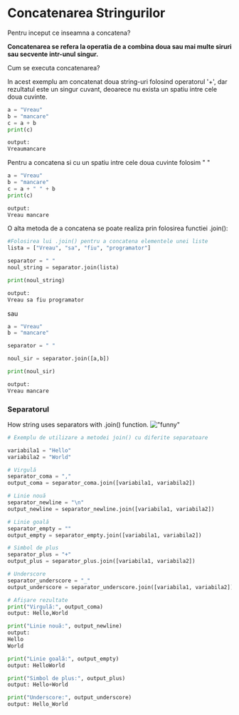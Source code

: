 # Concatenarea Stringurilor

Pentru inceput ce inseamna a concatena?

**Concatenarea se refera la operatia de a combina doua sau mai multe siruri sau secvente intr-unul singur.**

Cum se executa concatenarea?

In acest exemplu am concatenat doua string-uri folosind operatorul '+', dar rezultatul este un singur cuvant, deoarece nu exista un spatiu intre cele doua cuvinte.

```python
a = "Vreau"
b = "mancare"
c = a + b
print(c)

output:
Vreaumancare
```

Pentru a concatena si cu un spatiu intre cele doua cuvinte folosim " " 

```python
a = "Vreau"
b = "mancare"
c = a + " " + b
print(c)

output:
Vreau mancare
```

O alta metoda de a concatena se poate realiza prin folosirea functiei .join():

```python
#Folosirea lui .join() pentru a concatena elementele unei liste
lista = ["Vreau", "sa", "fiu", "programator"]

separator = " "
noul_string = separator.join(lista)

print(noul_string)

output:
Vreau sa fiu programator
```

sau

```python
a = "Vreau"
b = "mancare"

separator = " "

noul_sir = separator.join([a,b])

print(noul_sir)

output:
Vreau mancare
```

### Separatorul 

How string uses separators with .join() function. 
!["funny"](https://media.tenor.com/wildOY_tkPEAAAAC/push-it-mr-bean.gif)

```python
# Exemplu de utilizare a metodei join() cu diferite separatoare

variabila1 = "Hello"
variabila2 = "World"

# Virgulă
separator_coma = ","
output_coma = separator_coma.join([variabila1, variabila2])

# Linie nouă
separator_newline = "\n"
output_newline = separator_newline.join([variabila1, variabila2])

# Linie goală
separator_empty = ""
output_empty = separator_empty.join([variabila1, variabila2])

# Simbol de plus
separator_plus = "+"
output_plus = separator_plus.join([variabila1, variabila2])

# Underscore
separator_underscore = "_"
output_underscore = separator_underscore.join([variabila1, variabila2])

# Afișare rezultate
print("Virgulă:", output_coma)
output: Hello,World

print("Linie nouă:", output_newline)
output: 
Hello
World

print("Linie goală:", output_empty)
output: HelloWorld

print("Simbol de plus:", output_plus)
output: Hello+World

print("Underscore:", output_underscore)
output: Hello_World
```
